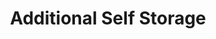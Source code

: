 ---
title: "Additional Self Storage"
url: /vancouver/additional-self-storage-northeast-162nd-avenue/
shop: storage rental
---